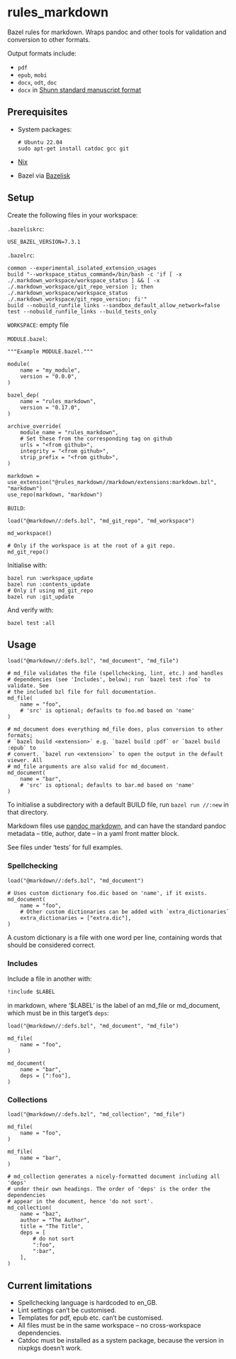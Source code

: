 # rules_markdown

Bazel rules for markdown. Wraps pandoc and other tools for validation and
conversion to other formats.

Output formats include:

-   `pdf`
-   `epub`, `mobi`
-   `docx`, `odt`, `doc`
-   `docx` in [Shunn standard manuscript
    format](https://www.shunn.net/format/story/)

## Prerequisites

-   System packages:

    ``` shell
    # Ubuntu 22.04
    sudo apt-get install catdoc gcc git
    ```

-   [Nix](https://nixos.org/)

-   Bazel via [Bazelisk](https://github.com/bazelbuild/bazelisk)

## Setup

Create the following files in your workspace:

`.bazeliskrc`:

``` text
USE_BAZEL_VERSION=7.3.1
```

`.bazelrc`:

``` text
common --experimental_isolated_extension_usages
build "--workspace_status_command=/bin/bash -c 'if [ -x ./.markdown_workspace/workspace_status ] && [ -x ./.markdown_workspace/git_repo_version ]; then ./.markdown_workspace/workspace_status ./.markdown_workspace/git_repo_version; fi'"
build --nobuild_runfile_links --sandbox_default_allow_network=false
test --nobuild_runfile_links --build_tests_only
```

`WORKSPACE`: empty file

`MODULE.bazel`:

``` starlark
"""Example MODULE.bazel."""

module(
    name = "my_module",
    version = "0.0.0",
)

bazel_dep(
    name = "rules_markdown",
    version = "0.17.0",
)

archive_override(
    module_name = "rules_markdown",
    # Set these from the corresponding tag on github
    urls = "<from github>",
    integrity = "<from github>",
    strip_prefix = "<from github>",
)

markdown = use_extension("@rules_markdown//markdown/extensions:markdown.bzl", "markdown")
use_repo(markdown, "markdown")
```

`BUILD`:

``` starlark
load("@markdown//:defs.bzl", "md_git_repo", "md_workspace")

md_workspace()

# Only if the workspace is at the root of a git repo.
md_git_repo()
```

Initialise with:

``` shell
bazel run :workspace_update
bazel run :contents_update
# Only if using md_git_repo
bazel run :git_update
```

And verify with:

``` shell
bazel test :all
```

## Usage

``` starlark
load("@markdown//:defs.bzl", "md_document", "md_file")

# md_file validates the file (spellchecking, lint, etc.) and handles
# dependencies (see 'Includes', below); run `bazel test :foo` to validate. See
# the included bzl file for full documentation.
md_file(
    name = "foo",
    # 'src' is optional; defaults to foo.md based on 'name'
)

# md_document does everything md_file does, plus conversion to other formats;
# `bazel build <extension>` e.g. `bazel build :pdf` or `bazel build :epub` to
# convert. `bazel run <extension>` to open the output in the default viewer. All
# md_file arguments are also valid for md_document.
md_document(
    name = "bar",
    # 'src' is optional; defaults to bar.md based on 'name'
)
```

To initialise a subdirectory with a default BUILD file, run `bazel run //:new`
in that directory.

Markdown files use [pandoc
markdown](https://pandoc.org/MANUAL.html#pandocs-markdown), and can have the
standard pandoc metadata – title, author, date – in a yaml front matter block.

See files under ‘tests’ for full examples.

### Spellchecking

``` starlark
load("@markdown//:defs.bzl", "md_document")

# Uses custom dictionary foo.dic based on 'name', if it exists.
md_document(
    name = "foo",
    # Other custom dictionaries can be added with `extra_dictionaries`
    extra_dictionaries = ["extra.dic"],
)
```

A custom dictionary is a file with one word per line, containing words that
should be considered correct.

### Includes

Include a file in another with:

``` markdown
!include $LABEL
```

in markdown, where ‘$LABEL’ is the label of an md_file or md_document, which
must be in this target’s `deps`:

``` starlark
load("@markdown//:defs.bzl", "md_document", "md_file")

md_file(
    name = "foo",
)

md_document(
    name = "bar",
    deps = [":foo"],
)
```

### Collections

``` starlark
load("@markdown//:defs.bzl", "md_collection", "md_file")

md_file(
    name = "foo",
)

md_file(
    name = "bar",
)

# md_collection generates a nicely-formatted document including all 'deps'
# under their own headings. The order of 'deps' is the order the dependencies
# appear in the document, hence 'do not sort'.
md_collection(
    name = "baz",
    author = "The Author",
    title = "The Title",
    deps = [
        # do not sort
        ":foo",
        ":bar",
    ],
)
```

## Current limitations

-   Spellchecking language is hardcoded to en_GB.
-   Lint settings can’t be customised.
-   Templates for pdf, epub etc. can’t be customised.
-   All files must be in the same workspace – no cross-workspace dependencies.
-   Catdoc must be installed as a system package, because the version in nixpkgs
    doesn’t work.

